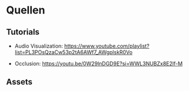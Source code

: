 # Quellen

## Tutorials

- Audio Visualization: https://www.youtube.com/playlist?list=PL3POsQzaCw53p2tA6AWf7_AWgplskR0Vo

- Occlusion: https://youtu.be/0W29lnDGD9E?si=WWL3NUBZx8E2lf-M

## Assets